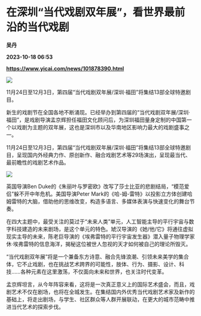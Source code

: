 # 在深圳“当代戏剧双年展”，看世界最前沿的当代戏剧
**吴丹**

**2023-10-18 06:53**

**https://www.yicai.com/news/101878390.html**

![](https://imgcdn.yicai.com/uppics/slides/2023/10/2be155245cb9c2b4b316ac0c1351b8e4.jpg)

11月24日至12月3日，第四届“当代戏剧双年展/深圳·福田”将集结13部全球特邀剧目。

新生的戏剧节在全国各地不断涌现。已经举办到第四届的“当代戏剧双年展/深圳·福田”，是戏剧导演孟京辉担任福田文化顾问后，为深圳福田量身定制的中国第一个以戏剧为主题的双年展，这也是深圳市以及华南地区影响力最大的戏剧盛事之一。

11月24日至12月3日，第四届“当代戏剧双年展/深圳·福田”将集结13部全球特邀剧目，呈现国内外经典力作、原创新作、融合戏剧艺术等29场演出，呈现最当代、最前瞻性的戏剧艺术作品。

![](https://imgcdn.yicai.com/uppics/images/2023/10/7bcb4ead42ee26a886973dcf1434b485.jpg)

英国导演Ben Duke的《朱丽叶与罗密欧》改写了莎士比亚的悲剧结局，“模范爱侣”躲不开中年危机。美国导演Peter Mark的《哈-姆-雷特》以投影立方体创建哈姆雷特的大脑，借助他的思维改变，构造多语言、多媒体表演与快速变化的舞台节奏。

在四大主题中，最受关注的莫过于“未来人类”单元，人工智能主导的平行宇宙与数字科技建造的未来剧场，是这个单元的特色。虓汉导演的《她/他/它》将通往虚拟现实主导的未来，陈老巨导演的《埃弗雷特的平行宇宙发生器》潜入量子物理学家休·埃弗雷特的信息海洋，揭秘这位被世人忽视的天才如何被自己的理论所毁灭。

“当代戏剧双年展”将是一个兼备东方诗意、融合先锋浪潮、引领未来美学的集合体，它不止戏剧，也在挑战艺术跨界的可能性，肢体、行为、摄影、设计、科技……各种元素在这里激荡，不仅面向未来和世界，也关注时代变革。

孟京辉坦言，从今年阵容来看，这将是一次真正意义上的国际艺术盛会，而且，戏剧艺术不仅在剧场，也将在全城发生。在集结国内外优秀当代戏剧艺术家及新作的基础上，将走出剧场，与学生、社区群众等人群开展联动，在更大的城市范畴中推进当代艺术的探索步伐。